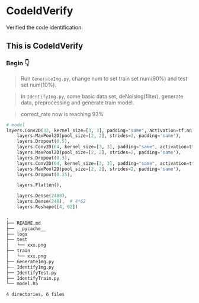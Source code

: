 # CodeIdVerify

Verified the code identification.

## This is CodeIdVerify ##

### Begin 👇 ###

> Run `GenerateImg.py`, change num to set train set num(90%) and test set num(10%).

> In `IdentifyImg.py`, some basic data set, deNoising(filter), generate data, preprocessing and generate train model.

> correct_rate now is reaching 93%

``` python
# model
layers.Conv2D(32, kernel_size=[3, 3], padding="same", activation=tf.nn.relu),
    layers.MaxPool2D(pool_size=[2, 2], strides=2, padding='same'),
    layers.Dropout(0.5),
    layers.Conv2D(64, kernel_size=[3, 3], padding="same", activation=tf.nn.relu),
    layers.MaxPool2D(pool_size=[2, 2], strides=2, padding='same'),
    layers.Dropout(0.3),
    layers.Conv2D(64, kernel_size=[3, 3], padding="same", activation=tf.nn.relu),
    layers.MaxPool2D(pool_size=[2, 2], strides=2, padding='same'),
    layers.Dropout(0.25),

    layers.Flatten(),

    layers.Dense(2480),
    layers.Dense(248),  # 4*62
    layers.Reshape([4, 62])
```

``` md
.
├── README.md
├── __pycache__
├── logs
├── test
│   └── xxx.png 
├── train
│   └── xxx.png 
├── GenerateImg.py
├── IdentifyImg.py
├── IdentifyTest.py
├── IdentifyTrain.py
└── model.h5

4 directories, 6 files
```